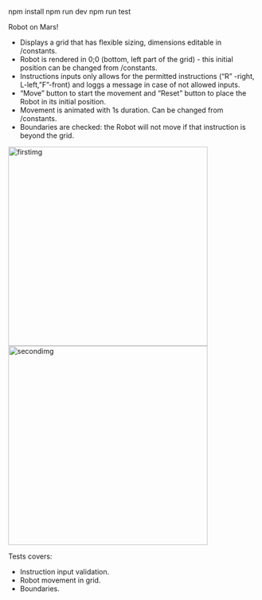 npm install
npm run dev
npm run test


Robot on Mars!

- Displays a grid that has flexible sizing, dimensions editable in /constants.
- Robot is rendered in 0;0 (bottom, left part of the grid) - this initial position can be changed from /constants.
- Instructions inputs only allows for the permitted instructions (“R” -right, L-left,”F”-front) and loggs a message in case of not allowed inputs.
- “Move” button to start the movement and “Reset” button to place the Robot in its initial position.
- Movement is animated with 1s duration. Can be changed from /constants.
- Boundaries are checked: the Robot will not move if that instruction is beyond the grid.
<img src="https://github.com/user-attachments/assets/8df28b61-0cb9-40a7-a6b9-30f9069be1df" alt="firstimg" width="400"/>
<img src="https://github.com/user-attachments/assets/e5a80347-8046-4ae0-8a52-ac6ac529917a" alt="secondimg" width="400"/>

Tests covers:
- Instruction input validation.
- Robot movement in grid.
- Boundaries.
